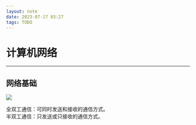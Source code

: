 ```yaml
---
layout: note
date: 2023-07-17 03:27
tags: TODO
---
```


# 计算机网络

---

## 网络基础

![](网络结构.png)

全双工通信：可同时发送和接收的通信方式。  
半双工通信：只发送或只接收的通信方式。

